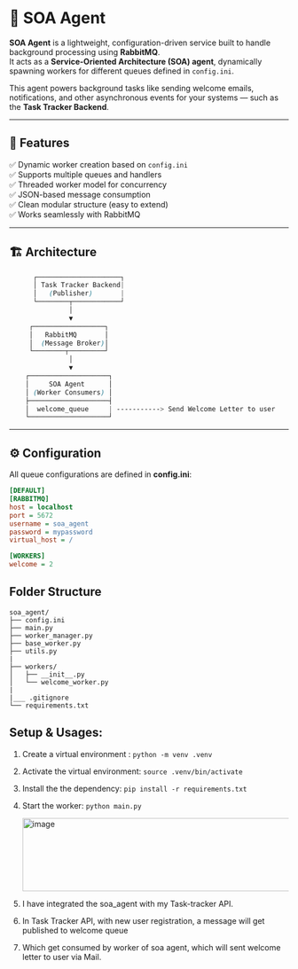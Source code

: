 # 🧩 SOA Agent

**SOA Agent** is a lightweight, configuration-driven service built to handle background processing using **RabbitMQ**.  
It acts as a **Service-Oriented Architecture (SOA) agent**, dynamically spawning workers for different queues defined in `config.ini`.

This agent powers background tasks like sending welcome emails, notifications, and other asynchronous events for your systems — such as the **Task Tracker Backend**.

---

## 🚀 Features

✅ Dynamic worker creation based on `config.ini`  
✅ Supports multiple queues and handlers  
✅ Threaded worker model for concurrency  
✅ JSON-based message consumption  
✅ Clean modular structure (easy to extend)  
✅ Works seamlessly with RabbitMQ

---

## 🏗️ Architecture
```scss
      ┌─────────────────────┐
      │ Task Tracker Backend| 
      │   (Publisher)       |
      └────────┬────────────┘
               │
               ▼
     ┌──────────────────┐
     │   RabbitMQ       │
     │  (Message Broker)│
     └────────┬─────────┘
               │
               ▼
    ┌────────────────────┐
    │     SOA Agent      │
    │ (Worker Consumers) │
    ├────────────────────┤
    │  welcome_queue     | -----------> Send Welcome Letter to user
    └────────────────────┘
```


---

## ⚙️ Configuration
All queue configurations are defined in **config.ini**:

```ini
[DEFAULT]
[RABBITMQ]
host = localhost
port = 5672
username = soa_agent
password = mypassword
virtual_host = /

[WORKERS]
welcome = 2
```

## Folder Structure
```
soa_agent/
├── config.ini
├── main.py
├── worker_manager.py
├── base_worker.py
├── utils.py
|
├── workers/
│   ├── __init__.py
│   └── welcome_worker.py
|
|___ .gitignore
└── requirements.txt
```

## Setup & Usages:
1. Create a virtual environment : `python -m venv .venv`
2. Activate the virtual environment: `source .venv/bin/activate`
3. Install the the dependency: `pip install -r requirements.txt`
4. Start the worker: `python main.py`
   
   <img width="623" height="132" alt="image" src="https://github.com/user-attachments/assets/17fd61db-6d6e-4b58-b9fc-324879326c3a" />
   
6. I have integrated the soa_agent with my Task-tracker API.
7. In Task Tracker API, with new user registration, a message will get published to welcome queue
8. Which get consumed by worker of soa agent, which will sent welcome letter to user via Mail.
